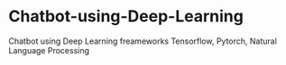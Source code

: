 # Chatbot-using-Deep-Learning
Chatbot using Deep Learning freameworks Tensorflow, Pytorch, Natural Language Processing
